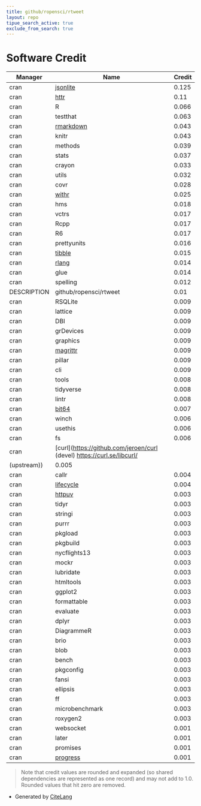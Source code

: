 ```yaml
---
title: github/ropensci/rtweet
layout: repo
tipue_search_active: true
exclude_from_search: true
---
```

# Software Credit

|Manager|Name|Credit|
|-------|----|------|
|cran|[jsonlite](https://arxiv.org/abs/1403.2805 (paper))|0.125|
|cran|[httr](https://httr.r-lib.org/)|0.11|
|cran|R|0.066|
|cran|testthat|0.063|
|cran|[rmarkdown](https://github.com/rstudio/rmarkdown)|0.043|
|cran|knitr|0.043|
|cran|methods|0.039|
|cran|stats|0.037|
|cran|crayon|0.033|
|cran|utils|0.032|
|cran|covr|0.028|
|cran|[withr](https://withr.r-lib.org)|0.025|
|cran|hms|0.018|
|cran|vctrs|0.017|
|cran|Rcpp|0.017|
|cran|R6|0.017|
|cran|prettyunits|0.016|
|cran|[tibble](https://tibble.tidyverse.org/)|0.015|
|cran|[rlang](https://rlang.r-lib.org)|0.014|
|cran|glue|0.014|
|cran|spelling|0.012|
|DESCRIPTION|github/ropensci/rtweet|0.01|
|cran|RSQLite|0.009|
|cran|lattice|0.009|
|cran|DBI|0.009|
|cran|grDevices|0.009|
|cran|graphics|0.009|
|cran|[magrittr](https://magrittr.tidyverse.org)|0.009|
|cran|pillar|0.009|
|cran|cli|0.009|
|cran|tools|0.008|
|cran|tidyverse|0.008|
|cran|lintr|0.008|
|cran|[bit64](https://github.com/truecluster/bit64)|0.007|
|cran|winch|0.006|
|cran|usethis|0.006|
|cran|fs|0.006|
|cran|[curl](https://github.com/jeroen/curl (devel) https://curl.se/libcurl/
(upstream))|0.005|
|cran|callr|0.004|
|cran|[lifecycle](https://lifecycle.r-lib.org/)|0.004|
|cran|[httpuv](https://github.com/rstudio/httpuv)|0.003|
|cran|tidyr|0.003|
|cran|stringi|0.003|
|cran|purrr|0.003|
|cran|pkgload|0.003|
|cran|pkgbuild|0.003|
|cran|nycflights13|0.003|
|cran|mockr|0.003|
|cran|lubridate|0.003|
|cran|htmltools|0.003|
|cran|ggplot2|0.003|
|cran|formattable|0.003|
|cran|evaluate|0.003|
|cran|dplyr|0.003|
|cran|DiagrammeR|0.003|
|cran|brio|0.003|
|cran|blob|0.003|
|cran|bench|0.003|
|cran|pkgconfig|0.003|
|cran|fansi|0.003|
|cran|ellipsis|0.003|
|cran|ff|0.003|
|cran|microbenchmark|0.003|
|cran|roxygen2|0.003|
|cran|websocket|0.001|
|cran|later|0.001|
|cran|promises|0.001|
|cran|[progress](https://github.com/r-lib/progress#readme)|0.001|


> Note that credit values are rounded and expanded (so shared dependencies are represented as one record) and may not add to 1.0. Rounded values that hit zero are removed.


- Generated by [CiteLang](https://github.com/vsoch/citelang)
